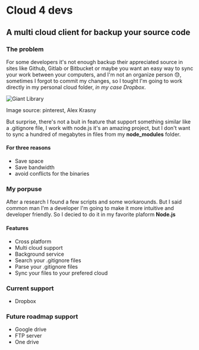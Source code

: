 # Cloud 4 devs

## A multi cloud client for backup your source code

### The problem

For some developers it's not enough backup their appreciated source in sites like Github, Gitlab or Bitbucket or maybe you want an easy way to sync your work between your computers, and I'm not an organize person 😓, sometimes I forgot to commit my changes, so I tought I'm going to work directly in my personal cloud folder, _in my case Dropbox_.

![Giant Library](https://i.pinimg.com/originals/39/87/2d/39872d5ebb92f7c6973c22c10751d62c.jpg)

Image source: pinterest, Alex Krasny

But surprise, there's not a buit in feature that support something similar like a .gitignore file, I work with node.js it's an amazing project, but I don't want to sync a hundred of megabytes in files from my **node_modules** folder.

#### For three reasons

- Save space
- Save bandwidth
- avoid conflicts for the binaries

### My porpuse

After a research I found a few scripts and some workarounds. But I said common man I'm a developer I'm going to make it more intuitive and developer friendly. So I decied to do it in my favorite plaform **Node.js**

#### Features

- Cross platform
- Multi cloud support
- Background service
- Search your .gitignore files
- Parse your .gitignore files
- Sync your files to your prefered cloud

### Current support

- Dropbox

### Future roadmap support

- Google drive
- FTP server
- One drive
